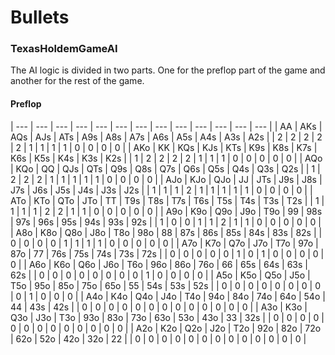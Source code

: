 # Bullets

### TexasHoldemGameAI

The AI logic is divided in two parts. One for the preflop part of the game and another for the rest of the game.

#### Preflop
| --- | --- | --- | --- | --- | --- | --- | --- | --- | --- | --- | --- | --- |
| AA | AKs | AQs | AJs | ATs | A9s | A8s | A7s | A6s | A5s | A4s | A3s | A2s |
| 2 | 2 | 2 | 2 | 2 | 1 | 1 | 1 | 1 | 0 | 0 | 0 | 0 |
| AKo | KK | KQs | KJs | KTs | K9s | K8s | K7s | K6s | K5s | K4s | K3s | K2s |
| 1 | 2 | 2 | 2 | 2 | 1 | 1 | 1 | 0 | 0 | 0 | 0 | 0 |
| AQo | KQo | QQ | QJs | QTs | Q9s | Q8s | Q7s | Q6s | Q5s | Q4s | Q3s | Q2s |
| 1 | 2 | 2 | 2 | 1 | 1 | 1 | 1 | 1 | 0 | 0 | 0 | 0 |
| AJo | KJo | QJo | JJ | JTs | J9s | J8s | J7s | J6s | J5s | J4s | J3s | J2s |
| 1 | 1 | 1 | 2 | 1 | 1 | 1 | 1 | 1 | 0 | 0 | 0 | 0 |
| ATo | KTo | QTo | JTo | TT | T9s | T8s | T7s | T6s | T5s | T4s | T3s | T2s |
| 1 | 1 | 1 | 1 | 2 | 2 | 1 | 1 | 0 | 0 | 0 | 0 | 0 |
| A9o | K9o | Q9o | J9o | T9o | 99 | 98s | 97s | 96s | 95s | 94s | 93s | 92s |
| 1 | 0 | 0 | 1 | 1 | 2 | 1 | 1 | 0 | 0 | 0 | 0 | 0 |
| A8o | K8o | Q8o | J8o | T8o | 98o | 88 | 87s | 86s | 85s | 84s | 83s | 82s |
| 0 | 0 | 0 | 0 | 1 | 1 | 1 | 1 | 0 | 0 | 0 | 0 | 0 |
| A7o | K7o | Q7o | J7o | T7o | 97o | 87o | 77 | 76s | 75s | 74s | 73s | 72s |
| 0 | 0 | 0 | 0 | 0 | 1 | 0 | 1 | 0 | 0 | 0 | 0 | 0 |
| A6o | K6o | Q6o | J6o | T6o | 96o | 86o | 76o | 66 | 65s | 64s | 63s | 62s |
| 0 | 0 | 0 | 0 | 0 | 0 | 0 | 0 | 1 | 0 | 0 | 0 | 0 |
| A5o | K5o | Q5o | J5o | T5o | 95o | 85o | 75o | 65o | 55 | 54s | 53s | 52s |
| 0 | 0 | 0 | 0 | 0 | 0 | 0 | 0 | 0 | 1 | 0 | 0 | 0 |
| A4o | K4o | Q4o | J4o | T4o | 94o | 84o | 74o | 64o | 54o | 44 | 43s | 42s |
| 0 | 0 | 0 | 0 | 0 | 0 | 0 | 0 | 0 | 0 | 0 | 0 | 0 |
| A3o | K3o | Q3o | J3o | T3o | 93o | 83o | 73o | 63o | 53o | 43o | 33 | 32s |
| 0 | 0 | 0 | 0 | 0 | 0 | 0 | 0 | 0 | 0 | 0 | 0 | 0 |
| A2o | K2o | Q2o | J2o | T2o | 92o | 82o | 72o | 62o | 52o | 42o | 32o | 22 |
| 0 | 0 | 0 | 0 | 0 | 0 | 0 | 0 | 0 | 0 | 0 | 0 | 0 |
